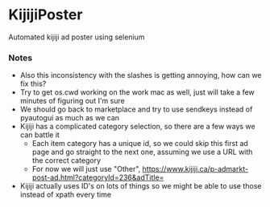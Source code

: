 # KijijiPoster
Automated kijiji ad poster using selenium

### Notes
- Also this inconsistency with the slashes is getting annoying, how can we fix this?
- Try to get os.cwd working on the work mac as well, just will take a few minutes of figuring out I'm sure
- We should go back to marketplace and try to use sendkeys instead of pyautogui as much
as we can
- Kijiji has a complicated category selection, so there are a few ways we can battle it
    - Each item category has a unique id, so we could skip this first ad page and go straight
    to the next one, assuming we use a URL with the correct category
    - For now we will just use "Other", https://www.kijiji.ca/p-admarkt-post-ad.html?categoryId=236&adTitle=
- Kijiji actually uses ID's on lots of things so we might be able to use those instead of xpath every time